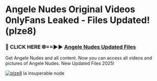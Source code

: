 # Angele Nudes Original Videos 0nlyFans Leaked - Files Updated! (plze8)

<h3>🔴 CLICK HERE 🌐==►► <a href="https://tinyurl.com/yrmya6cz" rel="nofollow">Angele Nudes Updated Files</a></h3>

Get Angele Nudes and all content. Now you can access all videos and pictures of Angele Nudes. New Updated Files 2025!

[![plze8](https://i.imgur.com/FMdXYCs.gif)](https://tinyurl.com/yrmya6cz)
la insuperable nude